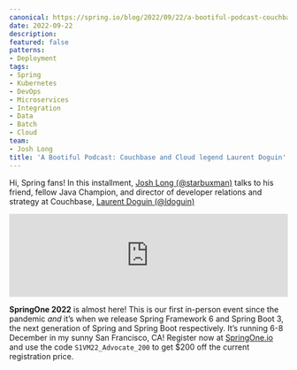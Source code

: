 ```yaml
---
canonical: https://spring.io/blog/2022/09/22/a-bootiful-podcast-couchbase-and-cloud-legend-laurent-doguin
date: 2022-09-22
description: 
featured: false
patterns:
- Deployment
tags:
- Spring
- Kubernetes
- DevOps
- Microservices
- Integration
- Data
- Batch
- Cloud
team:
- Josh Long
title: 'A Bootiful Podcast: Couchbase and Cloud legend Laurent Doguin'
---
```


<div>
 <p>Hi, Spring fans! In this installment, <a href="https://twitter.com/starbuxman">Josh Long (@starbuxman)</a> talks to his friend, fellow Java Champion, and director of developer relations and strategy at Couchbase, <a href="https://twitter.com/ldoguin">Laurent Doguin (@ldoguin)</a></p><iframe title="Couchbase and Cloud legend Laurent Doguin " allowtransparency="true" height="150" width="100%" style="border: none; min-width: min(100%, 430px);" scrolling="no" data-name="pb-iframe-player" src="https://www.podbean.com/player-v2/?i=tzuv5-12cdc22-pb&amp;from=pb6admin&amp;share=1&amp;download=1&amp;rtl=0&amp;fonts=Arial&amp;skin=1&amp;font-color=&amp;logo_link=episode_page&amp;btn-skin=7"></iframe>
 <p><strong>SpringOne 2022</strong> is almost here! This is our first in-person event since the pandemic <em>and</em> it’s when we release Spring Framework 6 and Spring Boot 3, the next generation of Spring and Spring Boot respectively. It’s running 6-8 December in my sunny San Francisco, CA! Register now at <a href="https://springone.io">SpringOne.io</a> and use the code <code>S1VM22_Advocate_200</code> to get $200 off the current registration price.</p>
</div>

